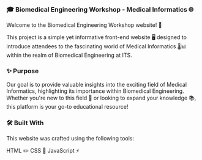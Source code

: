 ### 🎓 Biomedical Engineering Workshop - Medical Informatics 🌐
Welcome to the Biomedical Engineering Workshop website! 🎉

This project is a simple yet informative front-end website 🖥️ designed to introduce attendees to the fascinating world of Medical Informatics 🌡️📊 within the realm of Biomedical Engineering at ITS.

### ✨ Purpose
Our goal is to provide valuable insights into the exciting field of Medical Informatics, highlighting its importance within Biomedical Engineering. Whether you're new to this field 🌱 or looking to expand your knowledge 📚, this platform is your go-to educational resource!

### 🛠️ Built With
This website was crafted using the following tools:

HTML ✏️
CSS 🎨
JavaScript ⚡

